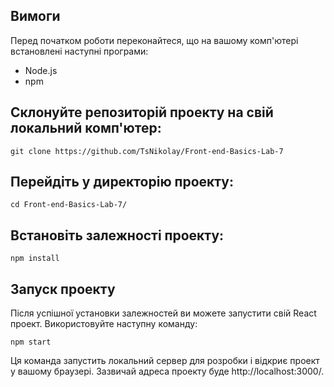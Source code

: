 ## Вимоги
Перед початком роботи переконайтеся, що на вашому комп'ютері встановлені наступні програми:

- Node.js 
- npm 

## Склонуйте репозиторій проекту на свій локальний комп'ютер:

```
git clone https://github.com/TsNikolay/Front-end-Basics-Lab-7
```

## Перейдіть у директорію проекту:
```
cd Front-end-Basics-Lab-7/
```
## Встановіть залежності проекту:
```
npm install
```
## Запуск проекту
Після успішної установки залежностей ви можете запустити свій React проект. Використовуйте наступну команду:

```
npm start
```
Ця команда запустить локальний сервер для розробки і відкриє проект у вашому браузері. Зазвичай адреса проекту буде http://localhost:3000/.
